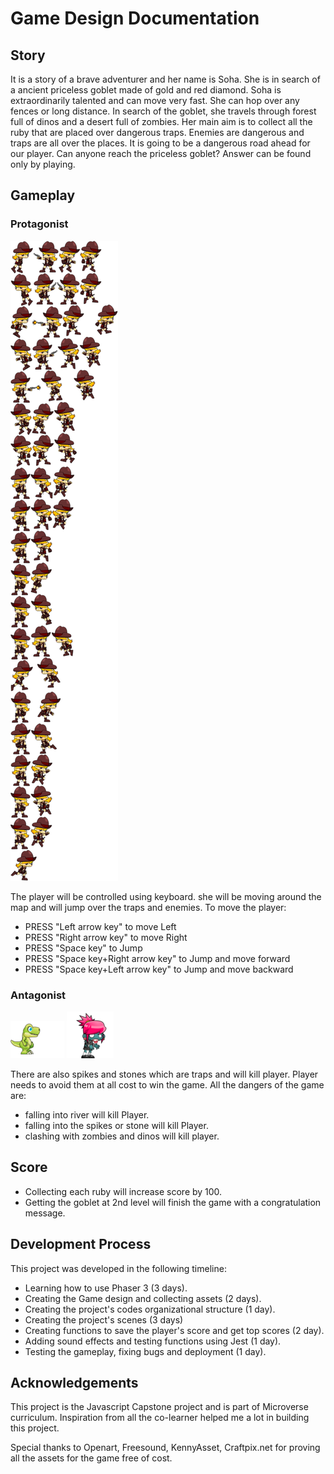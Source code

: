 # Game Design Documentation

## Story

It is a story of a brave adventurer and her name is Soha. She is in search of a ancient priceless goblet made of gold and red diamond. Soha is extraordinarily talented and can move very fast. She can hop over any fences or long distance. In search of the goblet, she travels through forest full of dinos and a desert full of zombies. Her main aim is to collect all the ruby that are placed over dangerous traps. Enemies are dangerous and traps are all over the places. It is going to be a dangerous road ahead for our player. Can anyone reach the priceless goblet? Answer can be found only by playing.

## Gameplay

### Protagonist
![screenshot](./src/assets/charachter/soha.png)

The player will be controlled using keyboard. she will be moving around the map and will jump over the traps and enemies.
To move the player:

- PRESS "Left arrow key" to move Left
- PRESS "Right arrow key" to move Right
- PRESS "Space key" to Jump
- PRESS "Space key+Right arrow key" to Jump and move forward
- PRESS "Space key+Left arrow key" to Jump and move backward


### Antagonist
![screenshot](./src/assets/charachter/dino.png)
![screenshot](./src/assets/charachter/zombie.png)

There are also spikes and stones which are traps and will kill player. Player needs to avoid them at all cost to win the game. All the dangers of the game are:

- falling into river will kill Player.
- falling into the spikes or stone will kill Player.
- clashing with zombies and dinos will kill player.

## Score

- Collecting each ruby will increase score by 100.
- Getting the goblet at 2nd level will finish the game with a congratulation message.

## Development Process

This project was developed in the following timeline:
- Learning how to use Phaser 3 (3 days).
- Creating the Game design and collecting assets (2 days).
- Creating the project's codes organizational structure (1 day).
- Creating the project's scenes (3 days)
- Creating functions to save the player's score and get top scores (2 day).
- Adding sound effects and testing functions using Jest (1 day).
- Testing the gameplay, fixing bugs and deployment (1 day).


## Acknowledgements
This project is the Javascript Capstone project and is part of Microverse curriculum. Inspiration from all the co-learner helped me a lot in building this project.

Special thanks to Openart, Freesound, KennyAsset, Craftpix.net for proving all the assets for the game free of cost.

